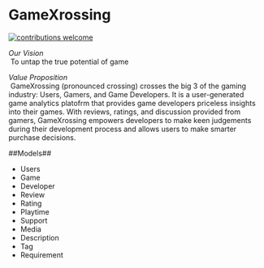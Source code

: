 # GameXrossing #

[![contributions welcome](https://img.shields.io/badge/contributions-welcome-brightgreen.svg?style=flat)](https://github.com/dwyl/esta/issues)

_Our Vision_ </br>
  &nbsp;To untap the true potential of game</br>
  
_Value Proposition_</br>
  &nbsp;GameXrossing (pronounced crossing) crosses the big 3 of the gaming industry: Users, Gamers, and Game Developers. It is a user-generated game analytics platofrm that provides game developers priceless insights into their games.
   With reviews, ratings, and discussion provided from gamers, GameXrossing empowers developers to make keen judgements during their development process and allows users to make smarter purchase decisions.
   
##Models##
* Users
* Game
* Developer
* Review
* Rating
* Playtime
* Support
* Media
* Description
* Tag
* Requirement
